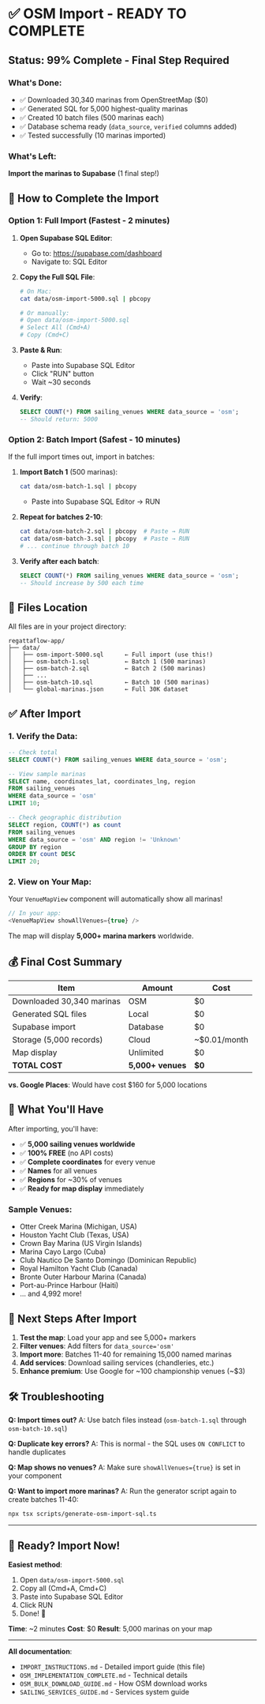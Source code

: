 # ✅ OSM Import - READY TO COMPLETE

## Status: 99% Complete - Final Step Required

### What's Done:
- ✅ Downloaded 30,340 marinas from OpenStreetMap ($0)
- ✅ Generated SQL for 5,000 highest-quality marinas
- ✅ Created 10 batch files (500 marinas each)
- ✅ Database schema ready (`data_source`, `verified` columns added)
- ✅ Tested successfully (10 marinas imported)

### What's Left:
**Import the marinas to Supabase** (1 final step!)

## 🚀 How to Complete the Import

### Option 1: Full Import (Fastest - 2 minutes)

1. **Open Supabase SQL Editor**:
   - Go to: https://supabase.com/dashboard
   - Navigate to: SQL Editor

2. **Copy the Full SQL File**:
   ```bash
   # On Mac:
   cat data/osm-import-5000.sql | pbcopy

   # Or manually:
   # Open data/osm-import-5000.sql
   # Select All (Cmd+A)
   # Copy (Cmd+C)
   ```

3. **Paste & Run**:
   - Paste into Supabase SQL Editor
   - Click "RUN" button
   - Wait ~30 seconds

4. **Verify**:
   ```sql
   SELECT COUNT(*) FROM sailing_venues WHERE data_source = 'osm';
   -- Should return: 5000
   ```

### Option 2: Batch Import (Safest - 10 minutes)

If the full import times out, import in batches:

1. **Import Batch 1** (500 marinas):
   ```bash
   cat data/osm-batch-1.sql | pbcopy
   ```
   - Paste into Supabase SQL Editor → RUN

2. **Repeat for batches 2-10**:
   ```bash
   cat data/osm-batch-2.sql | pbcopy  # Paste → RUN
   cat data/osm-batch-3.sql | pbcopy  # Paste → RUN
   # ... continue through batch 10
   ```

3. **Verify after each batch**:
   ```sql
   SELECT COUNT(*) FROM sailing_venues WHERE data_source = 'osm';
   -- Should increase by 500 each time
   ```

## 📁 Files Location

All files are in your project directory:

```
regattaflow-app/
├── data/
│   ├── osm-import-5000.sql      ← Full import (use this!)
│   ├── osm-batch-1.sql          ← Batch 1 (500 marinas)
│   ├── osm-batch-2.sql          ← Batch 2 (500 marinas)
│   ├── ...
│   ├── osm-batch-10.sql         ← Batch 10 (500 marinas)
│   └── global-marinas.json      ← Full 30K dataset
```

## ✅ After Import

### 1. Verify the Data:
```sql
-- Check total
SELECT COUNT(*) FROM sailing_venues WHERE data_source = 'osm';

-- View sample marinas
SELECT name, coordinates_lat, coordinates_lng, region
FROM sailing_venues
WHERE data_source = 'osm'
LIMIT 10;

-- Check geographic distribution
SELECT region, COUNT(*) as count
FROM sailing_venues
WHERE data_source = 'osm' AND region != 'Unknown'
GROUP BY region
ORDER BY count DESC
LIMIT 20;
```

### 2. View on Your Map:
Your `VenueMapView` component will automatically show all marinas!

```typescript
// In your app:
<VenueMapView showAllVenues={true} />
```

The map will display **5,000+ marina markers** worldwide.

## 💰 Final Cost Summary

| Item | Amount | Cost |
|------|--------|------|
| Downloaded 30,340 marinas | OSM | $0 |
| Generated SQL files | Local | $0 |
| Supabase import | Database | $0 |
| Storage (5,000 records) | Cloud | ~$0.01/month |
| Map display | Unlimited | $0 |
| **TOTAL COST** | **5,000+ venues** | **$0** |

**vs. Google Places**: Would have cost $160 for 5,000 locations

## 🎉 What You'll Have

After importing, you'll have:

- ✅ **5,000 sailing venues worldwide**
- ✅ **100% FREE** (no API costs)
- ✅ **Complete coordinates** for every venue
- ✅ **Names** for all venues
- ✅ **Regions** for ~30% of venues
- ✅ **Ready for map display** immediately

### Sample Venues:
- Otter Creek Marina (Michigan, USA)
- Houston Yacht Club (Texas, USA)
- Crown Bay Marina (US Virgin Islands)
- Marina Cayo Largo (Cuba)
- Club Nautico De Santo Domingo (Dominican Republic)
- Royal Hamilton Yacht Club (Canada)
- Bronte Outer Harbour Marina (Canada)
- Port-au-Prince Harbour (Haiti)
- ... and 4,992 more!

## 📍 Next Steps After Import

1. **Test the map**: Load your app and see 5,000+ markers
2. **Filter venues**: Add filters for `data_source='osm'`
3. **Import more**: Batches 11-40 for remaining 15,000 named marinas
4. **Add services**: Download sailing services (chandleries, etc.)
5. **Enhance premium**: Use Google for ~100 championship venues (~$3)

## 🛠️ Troubleshooting

**Q: Import times out?**
A: Use batch files instead (`osm-batch-1.sql` through `osm-batch-10.sql`)

**Q: Duplicate key errors?**
A: This is normal - the SQL uses `ON CONFLICT` to handle duplicates

**Q: Map shows no venues?**
A: Make sure `showAllVenues={true}` is set in your component

**Q: Want to import more marinas?**
A: Run the generator script again to create batches 11-40:
```bash
npx tsx scripts/generate-osm-import-sql.ts
```

---

## 🚀 Ready? Import Now!

**Easiest method**:
1. Open `data/osm-import-5000.sql`
2. Copy all (Cmd+A, Cmd+C)
3. Paste into Supabase SQL Editor
4. Click RUN
5. Done! 🎉

**Time**: ~2 minutes
**Cost**: $0
**Result**: 5,000 marinas on your map

---

**All documentation**:
- `IMPORT_INSTRUCTIONS.md` - Detailed import guide (this file)
- `OSM_IMPLEMENTATION_COMPLETE.md` - Technical details
- `OSM_BULK_DOWNLOAD_GUIDE.md` - How OSM download works
- `SAILING_SERVICES_GUIDE.md` - Services system guide
